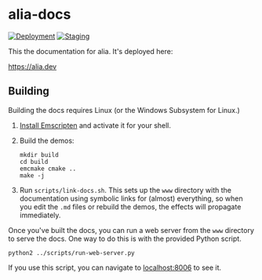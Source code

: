 alia-docs
=========

[![Deployment](https://github.com/alialib/alia-docs/actions/workflows/docs-deployment.yml/badge.svg?branch=live)](https://github.com/alialib/alia-docs/actions/workflows/docs-deployment.yml)
[![Staging](https://github.com/alialib/alia-docs/actions/workflows/docs-staging.yml/badge.svg)](https://github.com/alialib/alia-docs/actions/workflows/docs-staging.yml)

This the documentation for alia. It's deployed here:

https://alia.dev

Building
--------

Building the docs requires Linux (or the Windows Subsystem for Linux.)

1. [Install Emscripten](
   https://emscripten.org/docs/getting_started/downloads.html) and activate it
   for your shell.

2. Build the demos:
   ```shell
   mkdir build
   cd build
   emcmake cmake ..
   make -j
   ```

3. Run `scripts/link-docs.sh`. This sets up the `www` directory with the
   documentation using symbolic links for (almost) everything, so when you edit
   the `.md` files or rebuild the demos, the effects will propagate
   immediately.

Once you've built the docs, you can run a web server from the `www` directory
to serve the docs. One way to do this is with the provided Python script.
```shell
python2 ../scripts/run-web-server.py
```

If you use this script, you can navigate to
[localhost:8006](http://localhost:8006) to see it.
